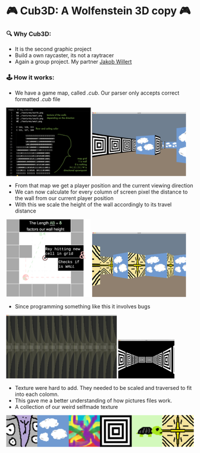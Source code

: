 # 🎮 Cub3D: A Wolfenstein 3D copy 🎮

### 🔍 Why Cub3D:
- It is the second graphic project
- Build a own raycaster, its not a raytracer
- Again a group project. My partner <a href="https://github.com/jweeeezy" target="_blank">Jakob Willert</a>

### 🕹️ How it works:
- We have a game map, called <i>.cub</i>. Our parser only accepts correct formatted <i>.cub</i> file
<div float="left">
  <img src="readme/cubfile.png" width="45%"> <img src="readme/cloudy.png" width="50%">
</div>

- From that map we get a player position and the current viewing direction
- We can now calculate for every column of screen pixel the distance to the wall from our current player position
- With this we scale the height of the wall accordingly to its travel distance
<div float="left">
  <img src="readme/cub3d.drawio.svg" width="45%"> <img src="readme/explain.png" width="50%">
</div>

- Since programming something like this it involves bugs
<div float="left">
  <img src="readme/cub3d_fail.gif" width="59%"> <img src="readme/trippy.png" width="30%">
</div>


- Texture were hard to add. They needed to be scaled and traversed to fit into each colomn.
- This gave me a better understanding of how pictures files work.
- A collection of our weird selfmade texture 
<img src="readme/textures.png"/>
